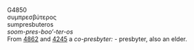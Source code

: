 G4850  
συμπρεσβύτερος  
sumpresbuteros  
*soom-pres-boo‘-ter-os*  
From [4862](g4862) and [4245](g4245) a *co-presbyter:* - presbyter, also
an elder.  
